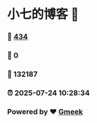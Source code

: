 # 小七的博客 :link:  
### :page_facing_up: [434](/tag.html) 
### :speech_balloon: 0 
### :hibiscus: 132187 
### :alarm_clock: 2025-07-24 10:28:34 
### Powered by :heart: [Gmeek](https://github.com/Meekdai/Gmeek)
